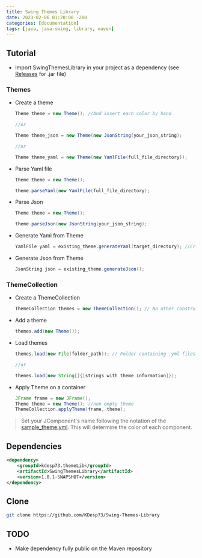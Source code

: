 ```yaml
---
title: Swing Themes Library
date: 2023-02-06 01:20:00 -200
categories: [documentation] 
tags: [java, java-swing, library, maven]
---
```


## Tutorial

* Import SwingThemesLibrary in your project as a dependency (see [Releases](https://github.com/KDesp73/Swing-Themes-Library/releases) for .jar file)

### Themes

* Create a theme

  ```java
  Theme theme = new Theme(); //And insert each color by hand

  //or

  Theme theme_json = new Theme(new JsonString(your_json_string);

  //or

  Theme theme_yaml = new Theme(new YamlFile(full_file_directory]);
  ```

* Parse Yaml file

  ```java
  Theme theme = new Theme();
  
  theme.parseYaml(new YamlFile(full_file_directory);
  ```

* Parse Json

  ```java
  Theme theme = new Theme();
  
  theme.parseJson(new JsonString(your_json_string);
  ```
  
* Generate Yaml from Theme

  ```java
  YamlFile yaml = existing_theme.generateYaml(target_directory); //Creates .yml file in [targer directory]
  ```
  
* Generate Json from Theme

  ```java
  JsonString json = existing_theme.generateJson();
  ```
  
### ThemeCollection

* Create a ThemeCollection

  ```java
  ThemeCollection themes = new ThemeCollection(); // No other constructor exists
  ```
  
* Add a theme

  ```java
  themes.add(new Theme());
  ```
  
* Load themes

  ```java
  themes.load(new File(folder_path)); // Folder containing .yml files with wanted themes
  
  //or
  
  themes.load(new String[]{[strings with theme information]});
  ```
  
* Apply Theme on a container

  ```java
  JFrame frame = new JFrame();
  Theme theme = new Theme(); //non empty theme
  ThemeCollection.applyTheme(frame, theme);
  ```

> Set your JComponent's name following the notation of the [sample_theme.yml](https://github.com/KDesp73/Swing-Themes-Library/blob/main/Samples/sample_theme.yml). This will determine the color of each component.

## Dependencies

```xml
<dependency>
    <groupId>kdesp73.themeLib</groupId>
    <artifactId>SwingThemesLibrary</artifactId>
    <version>1.0.1-SNAPSHOT</version>
</dependency>
```

## Clone

```bash
git clone https://github.com/KDesp73/Swing-Themes-Library
```

## TODO

* Make dependency fully public on the Maven repository
